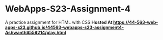 # WebApps-S23-Assignment-4
A practice assignment for HTML with CSS
<b>
Hosted At https://44-563-web-apps-s23.github.io/44563-webapps-s23-assignment4-AshwanthS559214/play.html
</b>